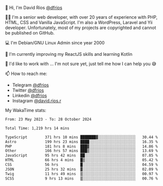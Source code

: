 👋 Hi, I'm David Rios [@dfrios](https://github.com/dfrios)

👨‍💻 I'm a senior web developer, with over 20 years of experience with PHP, HTML, CSS and Vanilla JavaScript. I'm also a WordPress, Laravel and Yii developer. Unfortunately, most of my projects are copyrighted and cannot be published on GitHub.

💻 I'm Debian/GNU Linux Admin since year 2000

🌱 I'm currently improving my ReactJS skills and learning Kotlin

💞️ I'd like to work with ... I'm not sure yet, just tell me how I can help you 😅


📫 How to reach me:
* Telegram [@dfrios](https://t.me/dfrios)
* Twitter [@dfrios](https://twitter.com/dfrios)
* Linkedin [@dfrios](https://linkedin.com/in/dfrios)
* Instagram [@david.rios.r](https://instagram.com/david.rios.r)



My WakaTime stats:
<!--START_SECTION:waka-->

```txt
From: 23 May 2023 - To: 28 October 2024

Total Time: 1,219 hrs 14 mins

TypeScript        371 hrs 10 mins ███████▓░░░░░░░░░░░░░░░░░   30.44 %
Astro             199 hrs 23 mins ████░░░░░░░░░░░░░░░░░░░░░   16.35 %
PHP               181 hrs 8 mins  ███▓░░░░░░░░░░░░░░░░░░░░░   14.86 %
Other             166 hrs 57 mins ███▒░░░░░░░░░░░░░░░░░░░░░   13.69 %
JavaScript        95 hrs 42 mins  ██░░░░░░░░░░░░░░░░░░░░░░░   07.85 %
HTML              66 hrs 4 mins   █▒░░░░░░░░░░░░░░░░░░░░░░░   05.42 %
CSS               56 hrs          █░░░░░░░░░░░░░░░░░░░░░░░░   04.59 %
JSON              25 hrs 32 mins  ▓░░░░░░░░░░░░░░░░░░░░░░░░   02.09 %
Twig              11 hrs 49 mins  ▒░░░░░░░░░░░░░░░░░░░░░░░░   00.97 %
SCSS              9 hrs 13 mins   ▒░░░░░░░░░░░░░░░░░░░░░░░░   00.76 %
```

<!--END_SECTION:waka-->
